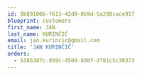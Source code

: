 ```yaml
---
id: 8b891066-f613-42d9-8b9d-5a298cace917
blueprint: customers
first_name: JAN
last_name: KURINČIČ
email: jan.kurincic@gmail.com
title: 'JAN KURINČIČ'
orders:
  - 53853d7c-959c-450d-830f-d781c5c38373
---
```


